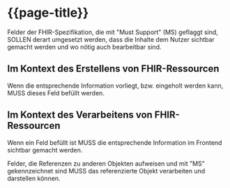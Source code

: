 # {{page-title}}

Felder der FHIR-Spezifikation, die mit "Must Support" (MS) geflaggt sind, SOLLEN derart umgesetzt werden, dass die Inhalte dem Nutzer sichtbar gemacht werden und wo nötig auch bearbeitbar sind.

## Im Kontext des Erstellens von FHIR-Ressourcen

Wenn die entsprechende Information vorliegt, bzw. eingeholt werden kann, MUSS dieses Feld befüllt werden.

## Im Kontext des Verarbeitens von FHIR-Ressourcen

Wenn ein Feld befüllt ist MUSS die entsprechende Information im Frontend sichtbar gemacht werden.

Felder, die Referenzen zu anderen Objekten aufweisen und mit "MS" gekennzeichnet sind MUSS das referenzierte Objekt verarbeiten und darstellen können.
